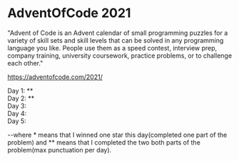 # AdventOfCode 2021

"Advent of Code is an Advent calendar of small programming puzzles for a variety of skill sets and skill levels that can be solved in any programming language you like. People use them as a speed contest, interview prep, company training, university coursework, practice problems, or to challenge each other."

https://adventofcode.com/2021/


Day 1: **   
Day 2: **  
Day 3:  
Day 4:  
Day 5:  

--where * means that I winned one star this day(completed one part of the problem) and ** means that I completed the two both parts of the problem(max punctuation per day).
